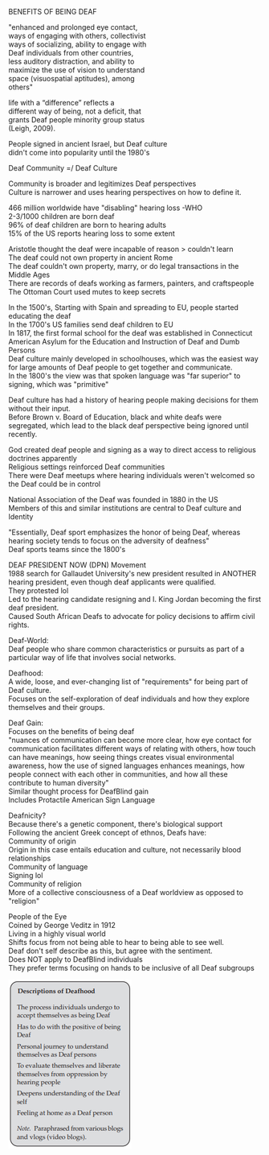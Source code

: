 BENEFITS OF BEING DEAF
 
"enhanced and prolonged eye contact,  
ways of engaging with others, collectivist  
ways of socializing, ability to engage with  
Deaf individuals from other countries,  
less auditory distraction, and ability to  
maximize the use of vision to understand  
space (visuospatial aptitudes), among  
others"

life with a “difference” reflects a  
different way of being, not a deficit, that  
grants Deaf people minority group status  
(Leigh, 2009).

People signed in ancient Israel, but Deaf culture  
didn't come into popularity until the 1980's

Deaf Community =/ Deaf Culture
 
Community is broader and legitimizes Deaf perspectives  
Culture is narrower and uses hearing perspectives on how to define it.

466 million worldwide have "disabling" hearing loss -WHO  
2-3/1000 children are born deaf  
96% of deaf children are born to hearing adults  
15% of the US reports hearing loss to some extent

Aristotle thought the deaf were incapable of reason > couldn't learn  
The deaf could not own property in ancient Rome  
The deaf couldn't own property, marry, or do legal transactions in the Middle Ages  
There are records of deafs working as farmers, painters, and craftspeople  
The Ottoman Court used mutes to keep secrets
 
In the 1500's, Starting with Spain and spreading to EU, people started educating the deaf  
In the 1700's US families send deaf children to EU  
In 1817, the first formal school for the deaf was established in Connecticut  
American Asylum for the Education and Instruction of Deaf and Dumb Persons  
Deaf culture mainly developed in schoolhouses, which was the easiest way for large amounts of Deaf people to get together and communicate.  
In the 1800's the view was that spoken language was "far superior" to signing, which was "primitive"
 
Deaf culture has had a history of hearing people making decisions for them without their input.  
Before Brown v. Board of Education, black and white deafs were segregated, which lead to the black deaf perspective being ignored until recently.
 
God created deaf people and signing as a way to direct access to religious doctrines apparently  
Religious settings reinforced Deaf communities  
There were Deaf meetups where hearing individuals weren't welcomed so the Deaf could be in control
 
National Association of the Deaf was founded in 1880 in the US  
Members of this and similar institutions are central to Deaf culture and Identity
 
"Essentially, Deaf sport emphasizes the honor of being Deaf, whereas hearing society tends to focus on the adversity of deafness"  
Deaf sports teams since the 1800's
 
DEAF PRESIDENT NOW (DPN) Movement  
1988 search for Gallaudet University's new president resulted in ANOTHER hearing president, even though deaf applicants were qualified.  
They protested lol  
Led to the hearing candidate resigning and I. King Jordan becoming the first deaf president.  
Caused South African Deafs to advocate for policy decisions to affirm civil rights.
 
Deaf-World:  
Deaf people who share common characteristics or pursuits as part of a particular way of life that involves social networks.
 
Deafhood:  
A wide, loose, and ever-changing list of "requirements" for being part of Deaf culture.  
Focuses on the self-exploration of deaf individuals and how they explore themselves and their groups.
 
Deaf Gain:  
Focuses on the benefits of being deaf  
"nuances of communication can become more clear, how eye contact for communication facilitates different ways of relating with others, how touch can have meanings, how seeing things creates visual environmental awareness, how the use of signed languages enhances meanings, how people connect with each other in communities, and how all these contribute to human diversity"  
Similar thought process for DeafBlind gain  
Includes Protactile American Sign Language
 
Deafnicity?  
Because there's a genetic component, there's biological support  
Following the ancient Greek concept of ethnos, Deafs have:  
Community of origin  
Origin in this case entails education and culture, not necessarily blood relationships  
Community of language  
Signing lol  
Community of religion  
More of a collective consciousness of a Deaf worldview as opposed to "religion"
 
People of the Eye  
Coined by George Veditz in 1912  
Living in a highly visual world  
Shifts focus from not being able to hear to being able to see well.  
Deaf don't self describe as this, but agree with the sentiment.  
Does NOT apply to DeafBlind individuals  
They prefer terms focusing on hands to be inclusive of all Deaf subgroups

![Descriptions of Deafhood The process individuals undergo to accept themselves as being Deaf Has to do with the positive of being Personal journey to understand themselves as Deaf persons To evaluate themselves and liberate themselves from oppression by hea ring peop le Deepens understanding of the Deaf self Feeling at home as a Deaf person Note. Paraphrased from various b IC+ and vlogs (video blogs). ](02%20-%20Fall%20'22/DFST101/Deaf%20Culture%20Notes/Ch.1%20Deaf%20Community%20Past%20and%20Present.md%201/Exported%20image%2020240525202841-0.png)
